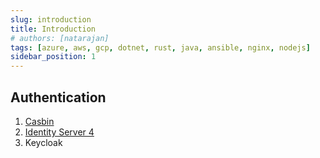```yaml
---
slug: introduction
title: Introduction
# authors: [natarajan]
tags: [azure, aws, gcp, dotnet, rust, java, ansible, nginx, nodejs]
sidebar_position: 1
---
```



## Authentication

1. [Casbin](https://casbin.org/en/)
2. [Identity Server 4](https://identityserver4.readthedocs.io/en/latest/)
3. Keycloak